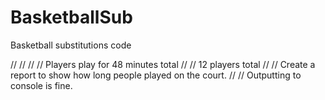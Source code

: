 # BasketballSub
Basketball substitutions code

//
//
//
// Players play for 48 minutes total
//
// 12 players total
//
// Create a report to show how long people played on the court.
//
// Outputting to console is fine.
